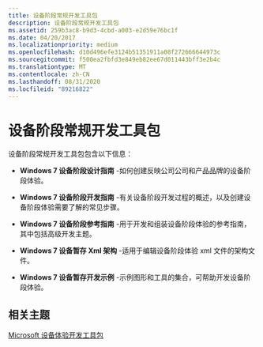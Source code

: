 ```yaml
---
title: 设备阶段常规开发工具包
description: 设备阶段常规开发工具包
ms.assetid: 259b3ac8-b9d3-4cbd-a003-e2d59e76bc1f
ms.date: 04/20/2017
ms.localizationpriority: medium
ms.openlocfilehash: d10d496efe3124b51351911a08f272666644973c
ms.sourcegitcommit: f500ea2fbfd3e849eb82ee67d011443bff3e2b4c
ms.translationtype: MT
ms.contentlocale: zh-CN
ms.lasthandoff: 08/31/2020
ms.locfileid: "89216822"
---
```

# <a name="device-stage-general-development-kit"></a>设备阶段常规开发工具包


设备阶段常规开发工具包包含以下信息：

-   **Windows 7 设备阶段设计指南** -如何创建反映公司公司和产品品牌的设备阶段体验。

-   **Windows 7 设备阶段开发指南** -有关设备阶段开发过程的概述，以及创建设备阶段体验需要了解的常见步骤。

-   **Windows 7 设备阶段参考指南** -用于开发和组装设备阶段体验的参考指南，其中包括高级开发主题。

-   **Windows 7 设备暂存 Xml 架构** -适用于编辑设备阶段体验 xml 文件的架构文件。

-   **Windows 7 设备暂存开发示例** -示例图形和工具的集合，可帮助开发设备阶段体验。

## <a name="related-topics"></a>相关主题
[Microsoft 设备体验开发工具包](/previous-versions/windows/hardware/device-stage/dn629504(v=vs.85))